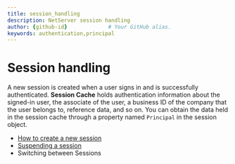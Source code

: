 ```yaml
---
title: session_handling       
description: NetServer session handling
author: {github-id}             # Your GitHub alias.
keywords: authentication,principal
---
```


# Session handling

A new session is created when a user signs in and is successfully authenticated. **Session Cache** holds authentication information about the signed-in user, the associate of the user, a business ID of the company that the user belongs to, reference data, and so on. You can obtain the data held in the session cache through a property named `Principal` in the session object.

* [How to create a new session][1]
* [Suspending a session][2]
* Switching between Sessions

<!-- Referenced links -->
[1]: create-session.md
[2]: suspend-session.md
[3]: switch-sessions.md
